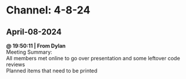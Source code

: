 # Channel: 4-8-24  
## April-08-2024  
**@ 19:50:11 | From Dylan**  
Meeting Summary:  
All members met online to go over presentation and some leftover code reviews  
Planned items that need to be printed  
  

